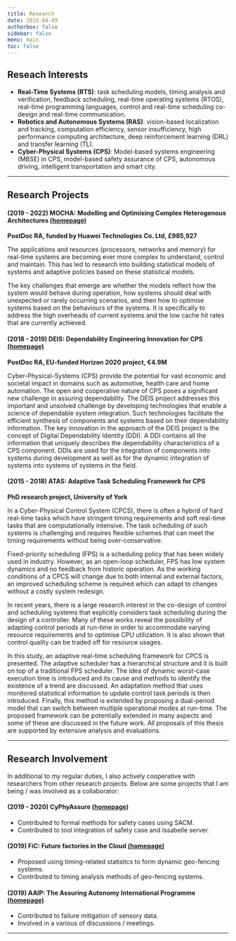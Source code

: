 ```yaml
---
title: Research
date: 2018-04-09
authorbox: false
sidebar: false
menu: main
toc: false
---
```


## Reseach Interests

- **Real-Time Systems (RTS)**: task scheduling models, timing analysis and verification, feedback scheduling, real-time operating systems (RTOS), real-time programming languages, control and real-time scheduling co-design and real-time communication.
- **Robotics and Autonomous Systems (RAS)**: vision-based localization and tracking, computation efficiency, sensor insufficiency, high performance computing architecture, deep reinforcement learning (DRL) and transfer learning (TL).
- **Cyber-Physical Systems (CPS)**: Model-based systems engineering (MBSE) in CPS, model-based safety assurance of CPS, autonomous driving, intelligent transportation and smart city.

---

## Research Projects

#### (2019 - 2022) MOCHA: Modelling and Optimising Complex Heterogenous Architectures [(homepage)](https://www.cs.york.ac.uk/rts/mocha/)

**PostDoc RA, funded by Huawei Technologies Co. Ltd, £985,927**

The applications and resources (processors, networks and memory) for real-time systems are becoming ever more complex to understand, control and maintain. This has led to research into building statistical models of systems and adaptive policies based on these statistical models.

The key challenges that emerge are whether the models reflect how the system would behave during operation, how systems should deal with unexpected or rarely occurring scenarios, and then how to optimise systems based on the behaviours of the systems. It is specifically to address the high overheads of current systems and the low cache hit rates that are currently achieved.


#### (2018 - 2019) DEIS: Dependability Engineering Innovation for CPS [(homepage)](http://www.deis-project.eu/)

**PostDoc RA, EU-funded Horizon 2020 project, €4.9M**

Cyber-Physical-Systems (CPS) provide the potential for vast economic and societal impact in domains such as automotive, health care and home automation. The open and cooperative nature of CPS poses a significant new challenge in assuring dependability. The DEIS project addresses this important and unsolved challenge by developing technologies that enable a science of dependable system integration. Such technologies facilitate the efficient synthesis of components and systems based on their dependability information. The key innovation in the approach of the DEIS project is the concept of Digital Dependability Identity (DDI). A DDI contains all the information that uniquely describes the dependability characteristics of a CPS component. DDIs are used for the integration of components into systems during development as well as for the dynamic integration of systems into systems of systems in the field.


#### (2015 - 2018) ATAS: Adaptive Task Scheduling Framework for CPS

**PhD research project, University of York**

In a Cyber-Physical Control System (CPCS), there is often a hybrid of hard real-time tasks which have stringent timing requirements and soft real-time tasks that are computationally intensive. The task scheduling of such systems is challenging and requires flexible schemes that can meet the timing requirements without being over-conservative.

Fixed-priority scheduling (FPS) is a scheduling policy that has been widely used in industry. However, as an open-loop scheduler, FPS has low system dynamics and no feedback from historic operation. As the working conditions of a CPCS will change due to both internal and external factors, an improved scheduling scheme is required which can adapt to changes without a costly system redesign.

In recent years, there is a large research interest in the co-design of control and scheduling systems that explicitly considers task scheduling during the design of a controller. Many of these works reveal the possibility of adapting control periods at run-time in order to accommodate varying resource requirements and to optimise CPU utilization. It is also shown that control quality can be traded off for resource usages.

In this study, an adaptive real-time scheduling framework for CPCS is presented. The adaptive scheduler has a hierarchical structure and it is built on top of a traditional FPS scheduler. The idea of dynamic worst-case execution time is introduced and its cause and methods to identify the existence of a trend are discussed. An adaptation method that uses monitored statistical information to update control task periods is then introduced. Finally, this method is extended by proposing a dual-period model that can switch between multiple operational modes at run-time. The proposed framework can be potentially extended in many aspects and some of these are discussed in the future work. All proposals of this thesis are supported by extensive analysis and evaluations.


---

## Research Involvement
In additional to my regular duties, I also actively cooperative with researchers from other research projects. Below are some projects that I am being / was involved as a collaborator:

#### (2019 - 2020) CyPhyAssure [(homepage)](https://www.cs.york.ac.uk/circus/CyPhyAssure/)

- Contributed to formal methods for safety cases using SACM.
- Contributed to tool integration of safety case and Issabelle server.

#### (2019) FiC: Future factories in the Cloud [(homepage)](https://research.chalmers.se/en/project/7231)

- Proposed using timing-related statisitcs to form dynamic geo-fencing systems.
- Contributed to timing analysis methods of geo-fencing systems.

#### (2019) AAIP: The Assuring Autonomy International Programme [(homepage)](https://www.york.ac.uk/assuring-autonomy/)

- Contributed to failure mitigation of sensory data.
- Involved in a various of discussions / meetings.

---
